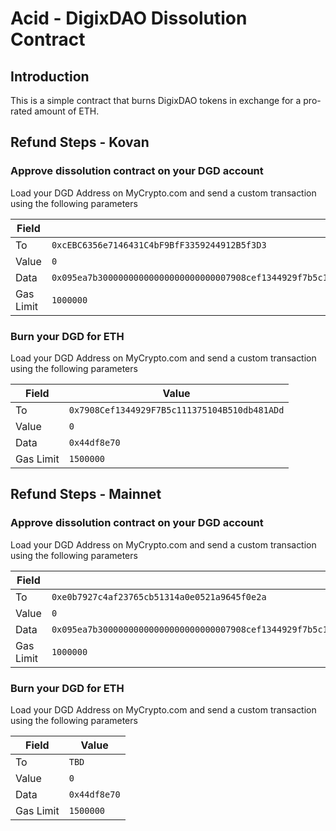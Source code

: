 # Acid - DigixDAO Dissolution Contract

## Introduction

This is a simple contract that burns DigixDAO tokens in exchange for a pro-rated amount of ETH.

## Refund Steps - Kovan

### Approve dissolution contract on your DGD account

Load your DGD Address on MyCrypto.com and send a custom transaction using the following parameters

| Field | Value |
|-------|-------|
| To | `0xcEBC6356e7146431C4bF9BfF3359244912B5f3D3` |
| Value | `0` |
| Data | `0x095ea7b30000000000000000000000007908cef1344929f7b5c111375104b510db481add00000000000000000000000000000000000000000000000000071afd498d0000`  |
| Gas Limit | `1000000` |


### Burn your DGD for ETH

Load your DGD Address on MyCrypto.com and send a custom transaction using the following parameters

| Field | Value |
|-------|-------|
| To | `0x7908Cef1344929F7B5c111375104B510db481ADd` |
| Value | `0` |
| Data | `0x44df8e70` |
| Gas Limit | `1500000` |

## Refund Steps - Mainnet

### Approve dissolution contract on your DGD account

Load your DGD Address on MyCrypto.com and send a custom transaction using the following parameters

| Field | Value |
|-------|-------|
| To | `0xe0b7927c4af23765cb51314a0e0521a9645f0e2a` |
| Value | `0` |
| Data | `0x095ea7b30000000000000000000000007908cef1344929f7b5c111375104b510db481add00000000000000000000000000000000000000000000000000071afd498d0000`  |
| Gas Limit | `1000000` |


### Burn your DGD for ETH

Load your DGD Address on MyCrypto.com and send a custom transaction using the following parameters

| Field | Value |
|-------|-------|
| To | `TBD` |
| Value | `0` |
| Data | `0x44df8e70` |
| Gas Limit | `1500000` |
